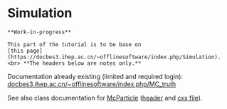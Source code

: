 # Simulation

```{warning}
**Work-in-progress**

This part of the tutorial is to be base on
[this page](https://docbes3.ihep.ac.cn/~offlinesoftware/index.php/Simulation).
<br> **The headers below are notes only.**
```

Documentation already existing (limited and required login): <br>
[docbes3.ihep.ac.cn/~offlinesoftware/index.php/MC_truth](https://docbes3.ihep.ac.cn/~offlinesoftware/index.php/MC_truth)

See also class documentation for
[McParticle](https://bes3.to.infn.it/Boss/7.0.2/html/classEvent_1_1McParticle.html)
([header](https://bes3.to.infn.it/Boss/7.0.2/html/McParticle_8h.html) and
[cxx file](https://bes3.to.infn.it/Boss/7.0.2/html/McParticle_8cxx-source.html)).
